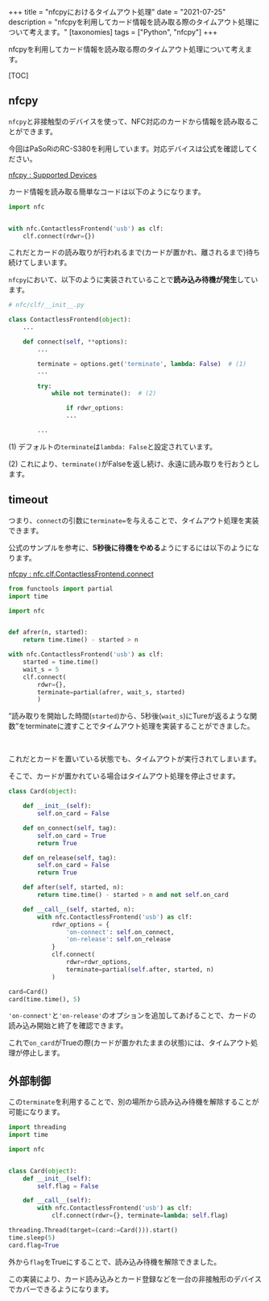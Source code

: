 +++
title = "nfcpyにおけるタイムアウト処理"
date = "2021-07-25"
description = "nfcpyを利用してカード情報を読み取る際のタイムアウト処理について考えます。"
[taxonomies]
tags = ["Python", "nfcpy"]
+++



nfcpyを利用してカード情報を読み取る際のタイムアウト処理について考えます。

[TOC]

## nfcpy

`nfcpy`と非接触型のデバイスを使って、NFC対応のカードから情報を読み取ることができます。

今回はPaSoRiのRC-S380を利用しています。対応デバイスは公式を確認してください。

[nfcpy : Supported Devices](https://nfcpy.readthedocs.io/en/latest/overview.html#supported-devices)


カード情報を読み取る簡単なコードは以下のようになります。

```python
import nfc


with nfc.ContactlessFrontend('usb') as clf:
    clf.connect(rdwr={})
```

これだとカードの読み取りが行われるまで(カードが置かれ、離されるまで)待ち続けてしまいます。

`nfcpy`において、以下のように実装されていることで**読み込み待機が発生**しています。

```Python
# nfc/clf/__init__.py

class ContactlessFrontend(object):
    ...

    def connect(self, **options):
        ...

        terminate = options.get('terminate', lambda: False)  # (1)
        ...

        try:
            while not terminate():  # (2)

                if rdwr_options:
                ...

        ...
```
(1) デフォルトの`terminate`は`lambda: False`と設定されています。

(2) これにより、`terminate()`がFalseを返し続け、永遠に読み取りを行おうとします。


## timeout

つまり、`connect`の引数に`terminate=`を与えることで、タイムアウト処理を実装できます。

公式のサンプルを参考に、**5秒後に待機をやめる**ようにするには以下のようになります。

[nfcpy : nfc.clf.ContactlessFrontend.connect](https://nfcpy.readthedocs.io/en/latest/modules/clf.html#nfc.clf.ContactlessFrontend.connect)

```python
from functools import partial
import time

import nfc


def afrer(n, started):
    return time.time() - started > n

with nfc.ContactlessFrontend('usb') as clf:
    started = time.time()
    wait_s = 5
    clf.connect(
        rdwr={}, 
        terminate=partial(afrer, wait_s, started)
        )
```

”読み取りを開始した時間(`started`)から、5秒後(`wait_s`)にTureが返るような関数”をterminateに渡すことでタイムアウト処理を実装することができました。

<br>

これだとカードを置いている状態でも、タイムアウトが実行されてしまいます。

そこで、カードが置かれている場合はタイムアウト処理を停止させます。

```python
class Card(object):

    def __init__(self):
        self.on_card = False

    def on_connect(self, tag):
        self.on_card = True
        return True

    def on_release(self, tag):
        self.on_card = False
        return True

    def after(self, started, n):
        return time.time() - started > n and not self.on_card

    def __call__(self, started, n):
        with nfc.ContactlessFrontend('usb') as clf:
            rdwr_options = {
                'on-connect': self.on_connect,
                'on-release': self.on_release
            }
            clf.connect(
                rdwr=rdwr_options,
                terminate=partial(self.after, started, n)
            )

card=Card()
card(time.time(), 5)
```

`'on-connect'`と`'on-release'`のオプションを追加してあげることで、カードの読み込み開始と終了を確認できます。

これで`on_card`がTrueの際(カードが置かれたままの状態)には、タイムアウト処理が停止します。


## 外部制御

この`terminate`を利用することで、別の場所から読み込み待機を解除することが可能になります。

```python
import threading
import time

import nfc


class Card(object):
    def __init__(self):
        self.flag = False

    def __call__(self):
        with nfc.ContactlessFrontend('usb') as clf:
            clf.connect(rdwr={}, terminate=lambda: self.flag)

threading.Thread(target=(card:=Card())).start()
time.sleep(5)
card.flag=True
```

外から`flag`をTrueにすることで、読み込み待機を解除できました。

この実装により、カード読み込みとカード登録などを一台の非接触形のデバイスでカバーできるようになります。